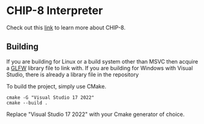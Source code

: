 
# CHIP-8 Interpreter

Check out this [link](https://en.wikipedia.org/wiki/CHIP-8) to learn more about CHIP-8.

## Building

If you are building for Linux or a build system other than MSVC then acquire a [GLFW](https://www.glfw.org/download.html) library file to link with.
If you are building for Windows with Visual Studio, there is already a library file in the repository

To build the project, simply use CMake.

```batch
cmake -G "Visual Studio 17 2022"
cmake --build .
```

Replace "Visual Studio 17 2022" with your Cmake generator of choice.
